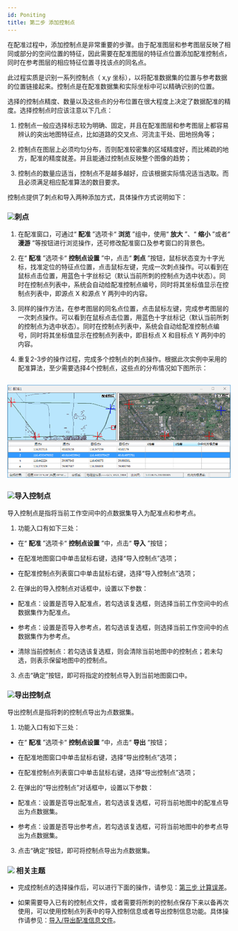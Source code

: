 ```yaml
---
id: Poniting
title: 第二步 添加控制点  
---  
```


在配准过程中，添加控制点是非常重要的步骤。由于配准图层和参考图层反映了相同或部分的空间位置的特征，因此需要在配准图层的特征点位置添加配准控制点，同时在参考图层的相应特征位置寻找该点的同名点。



此过程实质是识别一系列控制点（ x,y 坐标），以将配准数据集的位置与参考数据的位置链接起来。控制点是在配准数据集和实际坐标中可以精确识别的位置。



选择的控制点精度、数量以及这些点的分布位置在很大程度上决定了数据配准的精度。选择控制点时应该注意以下几点：



1. 控制点一般应选择标志较为明确、固定，并且在配准图层和参考图层上都容易辨认的突出地图特征点，比如道路的交叉点、河流主干处、田地拐角等；

2. 控制点在图层上必须均匀分布，否则配准较密集的区域精度好，而比稀疏的地方，配准的精度就差。并且能通过控制点反映整个图像的趋势；

3. 控制点的数量应适当，控制点不是越多越好，应该根据实际情况适当选取。而且必须满足相应配准算法的数目要求。





控制点提供了刺点和导入两种添加方式，具体操作方式说明如下：



### ![](../../img/read.gif)刺点



1. 在配准窗口，可通过“ **配准** ”选项卡“ **浏览** ”组中，使用“ **放大** ”、“ **缩小** ”或者“ **漫游**
”等按钮进行浏览操作，还可修改配准窗口及参考窗口的背景色。

2. 在“ **配准** ”选项卡“ **控制点设置** ”中，点击“ **刺点**
”按钮，鼠标状态变为十字光标，找准定位的特征点位置，点击鼠标左键，完成一次刺点操作。可以看到在鼠标点击位置，用蓝色十字丝标记（默认当前所刺的控制点为选中状态）。同时在控制点列表中，系统会自动给配准控制点编号，同时将其坐标值显示在控制点列表中，即源点
X 和源点 Y 两列中的内容。

3. 同样的操作方法，在参考图层的同名点位置，点击鼠标左键，完成参考图层的一次刺点操作。可以看到在鼠标点击位置，用蓝色十字丝标记（默认当前所刺的控制点为选中状态）。同时在控制点列表中，系统会自动给配准控制点编号，同时将其坐标值显示在控制点列表中，即目标点
X 和目标点 Y 两列中的内容。

4. 重复2-3步的操作过程，完成多个控制点的刺点操作。根据此次实例中采用的配准算法，至少需要选择4个控制点，这些点的分布情况如下图所示：



![](img/GCPdis.png)  
---  




### ![](../../img/read.gif)导入控制点



导入控制点是指将当前工作空间中的点数据集导入为配准点和参考点。



1. 功能入口有如下三处：

* 在“ **配准** ”选项卡“ **控制点设置** ”中，点击“ **导入** ”按钮；

* 在配准地图窗口中单击鼠标右键，选择“导入控制点”选项；

* 在配准控制点列表窗口中单击鼠标右键，选择“导入控制点”选项；

2. 在弹出的导入控制点对话框中，设置以下参数：

* 配准点：设置是否导入配准点，若勾选该复选框，则选择当前工作空间中的点数据集作为配准点。

* 参考点：设置是否导入参考点，若勾选该复选框，则选择当前工作空间中的点数据集作为参考点。

* 清除当前控制点：若勾选该复选框，则会清除当前地图中的控制点；若未勾选，则表示保留地图中的控制点。

3. 点击“确定”按钮，即可将指定的控制点导入到当前地图窗口中。





### ![](../../img/read.gif)导出控制点



导出控制点是指将刺的控制点导出为点数据集。



1. 功能入口有如下三处：

* 在“ **配准** ”选项卡“ **控制点设置** ”中，点击“ **导出** ”按钮；

* 在配准地图窗口中单击鼠标右键，选择“导出控制点”选项；

* 在配准控制点列表窗口中单击鼠标右键，选择“导出控制点”选项；

2. 在弹出的“导出控制点”对话框中，设置以下参数：

* 配准点：设置是否导出配准点，若勾选该复选框，可将当前地图中的配准点导出为点数据集。

* 参考点：设置是否导出参考点，若勾选该复选框，可将当前地图中的参考点导出为点数据集。

3. 点击“确定”按钮，即可将控制点导出为点数据集。





### ![](../../img/seealso.png) 相关主题



* 完成控制点的选择操作后，可以进行下面的操作，请参见：[第三步 计算误差](CalculatError)。

* 如果需要导入已有的控制点文件，或者需要将所刺的控制点保存下来以备再次使用，可以使用控制点列表中的导入控制信息或者导出控制信息功能。具体操作请参见：[导入/导出配准信息文件](importGCP)。




